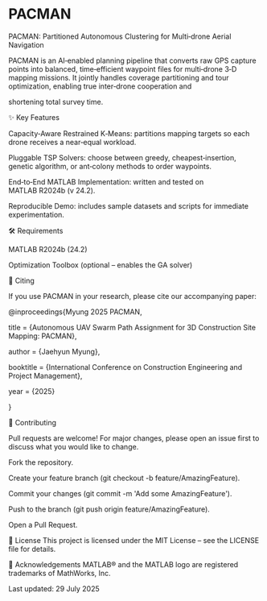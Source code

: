 # PACMAN

PACMAN: Partitioned Autonomous Clustering for Multi‑drone Aerial Navigation

PACMAN is an AI‑enabled planning pipeline that converts raw GPS capture points into balanced, time‑efficient waypoint files for multi‑drone 3‑D mapping missions. It jointly handles coverage partitioning and tour optimization, enabling true inter‑drone cooperation and 

shortening total survey time.

✨ Key Features

Capacity‑Aware Restrained K‑Means: partitions mapping targets so each drone receives a near‑equal workload.

Pluggable TSP Solvers: choose between greedy, cheapest‑insertion, genetic algorithm, or ant‑colony methods to order waypoints.

End‑to‑End MATLAB Implementation: written and tested on MATLAB R2024b (v 24.2).

Reproducible Demo: includes sample datasets and scripts for immediate experimentation.


🛠 Requirements

MATLAB R2024b (24.2)

Optimization Toolbox (optional – enables the GA solver)

📑 Citing

If you use PACMAN in your research, please cite our accompanying paper:

@inproceedings{Myung 2025 PACMAN,

  title     = {Autonomous UAV Swarm Path Assignment for 3D Construction Site Mapping: PACMAN},
  
  author    = {Jaehyun Myung},
  
  booktitle = {International Conference on Construction Engineering and Project Management},
  
  year      = {2025}

}


🤝 Contributing

Pull requests are welcome! For major changes, please open an issue first to discuss what you would like to change.

Fork the repository.

Create your feature branch (git checkout -b feature/AmazingFeature).

Commit your changes (git commit -m 'Add some AmazingFeature').

Push to the branch (git push origin feature/AmazingFeature).

Open a Pull Request.


📜 License
This project is licensed under the MIT License – see the LICENSE file for details.

🙏 Acknowledgements
MATLAB® and the MATLAB logo are registered trademarks of MathWorks, Inc.



Last updated: 29 July 2025
